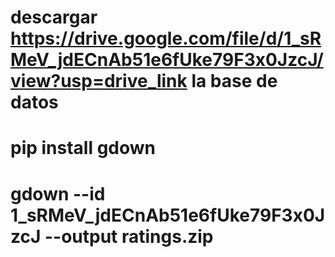 # descargar https://drive.google.com/file/d/1_sRMeV_jdECnAb51e6fUke79F3x0JzcJ/view?usp=drive_link la base de datos
# pip install gdown
# gdown --id 1_sRMeV_jdECnAb51e6fUke79F3x0JzcJ --output ratings.zip
